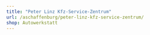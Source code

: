 ```yaml
---
title: "Peter Linz Kfz-Service-Zentrum"
url: /aschaffenburg/peter-linz-kfz-service-zentrum/
shop: Autowerkstatt
---
```


